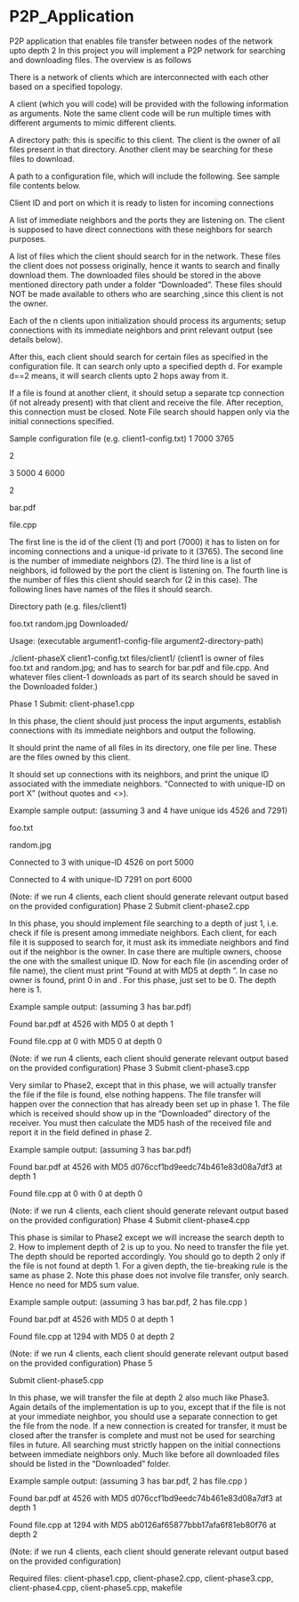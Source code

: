 # P2P_Application
P2P application that enables file transfer between nodes of the network upto depth 2
In this project you will implement a P2P network for searching and downloading files. The overview is as follows

There is a network of clients which are interconnected with each other based on a specified topology.

A client (which you will code) will be provided with the following information as arguments. Note the same client code will be run multiple times with different arguments to mimic different clients.

A directory path: this is specific to this client. The client is the owner of all files present in that directory. Another client may be searching for these files to download.

A path to a configuration file, which will include the following. See sample file contents below.

Client ID and port on which it is ready to listen for incoming connections

A list of immediate neighbors and the ports they are listening on. The client is supposed to have direct connections with these neighbors for search purposes.

A list of files which the client should search for in the network. These files the client does not possess originally, hence it wants to search and finally download them. The downloaded files should be stored in the above mentioned directory path under a folder “Downloaded”. These files should NOT be made available to others who are searching ,since this client is not the owner.

Each of the n clients upon initialization should process its arguments; setup connections with its immediate neighbors and print relevant output (see details below).

After this, each client should search for certain files as specified in the configuration file. It can search only upto a specified depth d. For example d==2 means, it will search clients upto 2 hops away from it.

If a file is found at another client, it should setup a separate tcp connection (if not already present) with that client and receive the file. After reception, this connection must be closed. Note File search should happen only via the initial connections specified.

Sample configuration file (e.g. client1-config.txt)
1 7000 3765

2

3 5000 4 6000

2

bar.pdf

file.cpp


The first line is the id of the client (1) and port (7000) it has to listen on for incoming connections and a unique-id private to it (3765). The second line is the number of immediate neighbors (2). The third line is a list of neighbors, id followed by the port the client is listening on. The fourth line is the number of files this client should search for (2 in this case). The following lines have names of the files it should search.


Directory path (e.g. files/client1)

foo.txt random.jpg Downloaded/



Usage: (executable argument1-config-file argument2-directory-path)

./client-phaseX client1-config.txt files/client1/
(client1 is owner of files foo.txt and random.jpg; and has to search for bar.pdf and file.cpp. And whatever files client-1 downloads as part of its search should be saved in the Downloaded folder.)

Phase 1
Submit: client-phase1.cpp


In this phase, the client should just process the input arguments, establish connections with its immediate neighbors and output the following.



It should print the name of all files in its directory, one file per line. These are the files owned by this client.

It should set up connections with its neighbors, and print the unique ID associated with the immediate neighbors. “Connected to <neighbor-ID> with unique-ID <unique ID of that neighbor> on port X” (without quotes and <>).


Example sample output: (assuming 3 and 4 have unique ids 4526 and 7291)

foo.txt

random.jpg

Connected to 3 with unique-ID 4526 on port 5000

Connected to 4 with unique-ID 7291 on port 6000

(Note: if we run 4 clients, each client should generate relevant output based on the provided configuration)
Phase 2
Submit client-phase2.cpp


In this phase, you should implement file searching to a depth of just 1, i.e. check if file is present among immediate neighbors. Each client, for each file it is supposed to search for, it must ask its immediate neighbors and find out if the neighbor is the owner. In case there are multiple owners, choose the one with the smallest unique ID. Now for each file (in ascending order of file name), the client must print “Found <filename> at <client-unique-ID> with MD5 <hash> at depth <depth>”. In case no owner is found, print 0 in <client-unique-ID> and <depth>. For this phase, just set <hash> to be 0. The depth here is 1.


Example sample output: (assuming 3 has bar.pdf)

Found bar.pdf at 4526 with MD5 0 at depth 1

Found file.cpp at 0 with MD5 0 at depth 0


(Note: if we run 4 clients, each client should generate relevant output based on the provided configuration)
Phase 3
Submit client-phase3.cpp


Very similar to Phase2, except that in this phase, we will actually transfer the file if the file is found, else nothing happens. The file transfer will happen over the connection that has already been set up in phase 1. The file which is received should show up in the “Downloaded” directory of the receiver. You must then calculate the MD5 hash of the received file and report it in the <hash> field defined in phase 2.


Example sample output: (assuming 3 has bar.pdf)

Found bar.pdf at 4526 with MD5 d076ccf1bd9eedc74b461e83d08a7df3 at depth 1

Found file.cpp at 0 with 0 at depth 0


(Note: if we run 4 clients, each client should generate relevant output based on the provided configuration)
Phase 4
Submit client-phase4.cpp


This phase is similar to Phase2 except we will increase the search depth to 2. How to implement depth of 2 is up to you. No need to transfer the file yet. The depth should be reported accordingly. You should go to depth 2 only if the file is not found at depth 1. For a given depth, the tie-breaking rule is the same as phase 2. Note this phase does not involve file transfer, only search. Hence no need for MD5 sum value.


Example sample output: (assuming 3 has bar.pdf, 2 has file.cpp )

Found bar.pdf at 4526 with MD5 0 at depth 1

Found file.cpp at 1294 with MD5 0 at depth 2


(Note: if we run 4 clients, each client should generate relevant output based on the provided configuration)
Phase 5

Submit client-phase5.cpp


In this phase, we will transfer the file at depth 2 also much like Phase3. Again details of the implementation is up to you, except that if the file is not at your immediate neighbor, you should use a separate connection to get the file from the node. If a new connection is created for transfer, it must be closed after the transfer is complete and must not be used for searching files in future. All searching must strictly happen on the initial connections between immediate neighbors only. Much like before all downloaded files should be listed in the “Downloaded” folder.


Example sample output: (assuming 3 has bar.pdf, 2 has file.cpp )

Found bar.pdf at 4526 with MD5 d076ccf1bd9eedc74b461e83d08a7df3 at depth 1

Found file.cpp at 1294 with MD5 ab0126af65877bbb17afa6f81eb80f76 at depth 2

(Note: if we run 4 clients, each client should generate relevant output based on the provided configuration)


Required files: client-phase1.cpp, client-phase2.cpp, client-phase3.cpp, client-phase4.cpp, client-phase5.cpp, makefile
